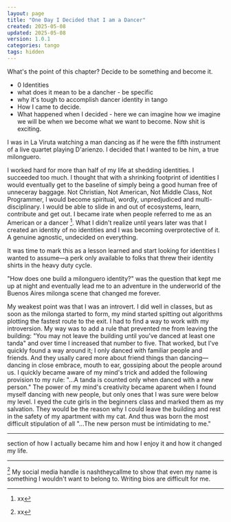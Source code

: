 ```yaml
---
layout: page
title: "One Day I Decided that I am a Dancer"
created: 2025-05-08
updated: 2025-05-08
version: 1.0.1
categories: tango
tags: hidden
---
```


What's the point of this chapter? Decide to be something and become it.

- 0 Identities
- what does it mean to be a dancher - be specific
- why it's tough to accomplish dancer identity in tango
- How I came to decide.
- What happened when I decided - here we can imagine how we imagine we will be when we become what we want to become. Now shit is exciting.

I was in La Viruta watching a man dancing as if he were the fifth instrument of a live quartet playing D'arienzo. I decided that I wanted to be him, a true milonguero.

I worked hard for more than half of my life at shedding identities. I succeeded too much. I thought that with a shrinking footprint of identities I would eventually get to the baseline of simply being a good human free of unneceray baggage. Not Christian, Not American, Not Middle Class, Not Programmer,  I would become spiritual, wordly, unpredjudiced and multi-disciplinary. I would be able to slide in and out of ecosystems, learn, contribute and get out. I became irate when people referred to me as an American or a dancer [^1]. What I didn't realize until years later was that I created an identity of no identities and I was becoming overprotective of it. A genuine agnostic, undecided on everything.

[^1]: xx

It was time to mark this as a lesson learned and start looking for identities I wanted to assume—a perk only available to folks that threw their identity shirts in the heavy duty cycle.

"How does one build a milonguero identity?" was the question that kept me up at night and eventually lead me to an adventure in the underworld of the Buenos Aires milonga scene that changed me forever.

My weakest point was that I was an introvert. I did well in classes, but as soon as the milonga started to form, my mind started spitting out algorithms plotting the fastest route to the exit. I had to find a way to work with my introversion. My way was to add a rule that prevented me from leaving the building: "You may not leave the building until you've danced at least one tanda" and over time I increased that number to five. That worked, but I've quickly found a way around it; I only danced with familiar people and friends. And they usally cared more about friend things than dancing—dancing in close embrace, mouth to ear, gossiping about the people around us. I quickly became aware of my mind's trick and added the following provision to my rule: "...A tanda is counted only when danced with a new person." The power of my mind's creativity became aparent when I found myself dancing with new people, but only ones that I was sure were below my level. I eyed the cute girls in the beginners class and marked them as my salvation. They would be the reason why I could leave the building and rest in the safety of my apartment with my cat. And thus was born the most difficult stipulation of all "...The new person must be intimidating to me."

---
section of how I actually became him and how I enjoy it and how it changed my life.

---
[^1] My social media handle is nashtheycallme to show that even my name is something I wouldn't want to belong to. Writing bios are difficult for me.

